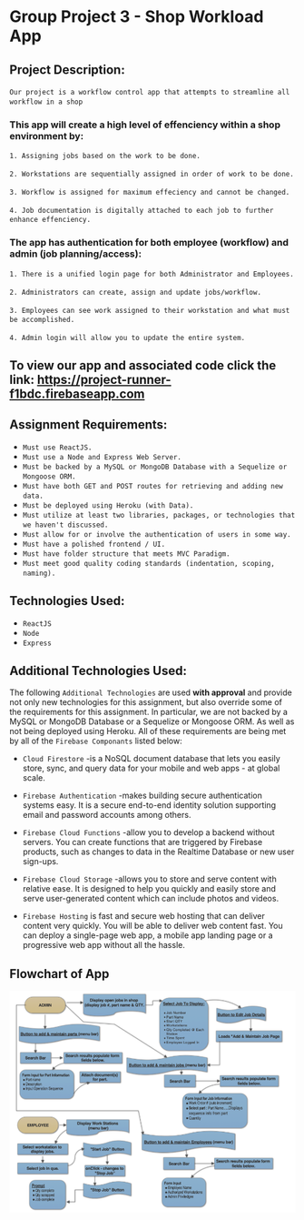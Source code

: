 # Group Project 3 - Shop Workload App

## Project Description:
   `Our project is a workflow control app that attempts to streamline all workflow in a shop`

  ### This app will create a high level of effenciency within a shop environment by:
    1. Assigning jobs based on the work to be done.

    2. Workstations are sequentially assigned in order of work to be done.

    3. Workflow is assigned for maximum effeciency and cannot be changed.

    4. Job documentation is digitally attached to each job to further enhance effenciency.

  ### The app has authentication for both employee (workflow) and admin (job planning/access):
    1. There is a unified login page for both Administrator and Employees.

    2. Administrators can create, assign and update jobs/workflow.

    3. Employees can see work assigned to their workstation and what must be accomplished.

    4. Admin login will allow you to update the entire system. 

## To view our app and associated code click the link:  https://project-runner-f1bdc.firebaseapp.com
    
## Assignment Requirements: 

- `Must use ReactJS.`
- `Must use a Node and Express Web Server.`
- `Must be backed by a MySQL or MongoDB Database with a Sequelize or Mongoose ORM.`
- `Must have both GET and POST routes for retrieving and adding new data.`
- `Must be deployed using Heroku (with Data).`
- `Must utilize at least two libraries, packages, or technologies that we haven't discussed.`
- `Must allow for or involve the authentication of users in some way.`
- `Must have a polished frontend / UI.`
- `Must have folder structure that meets MVC Paradigm.`
- `Must meet good quality coding standards (indentation, scoping, naming).`

## Technologies Used:

- `ReactJS`
- `Node`
- `Express`

## Additional Technologies Used:

The following `Additional Technologies` are used **with approval** and provide 
not only new technologies for this assignment, but also override some of the
requirements for this assignment. In particular, we are not backed by a MySQL
or MongoDB Database or a Sequelize or Mongoose ORM. As well as not being deployed
using Heroku. All of these requirements are being met by all of the `Firebase Componants`
listed below:

- `Cloud Firestore` -is a NoSQL document database that lets you easily store, 
   sync, and query data for your mobile and web apps - at global scale.

- `Firebase Authentication` -makes building secure authentication systems easy. 
   It is a secure end-to-end identity solution supporting email and password 
   accounts among others.

- `Firebase Cloud Functions` -allow you to develop a backend without servers. 
   You can create functions that are triggered by Firebase products, such as 
   changes to data in the Realtime Database or new user sign-ups.

- `Firebase Cloud Storage` -allows you to store and serve content with relative 
   ease. It is designed to help you quickly and easily store and serve user-generated 
   content which can include photos and videos.

- `Firebase Hosting` is fast and secure web hosting that can deliver content 
   very quickly. You will be able to deliver web content fast. You can deploy a 
   single-page web app, a mobile app landing page or a progressive web app without 
   all the hassle.



## Flowchart of App


   ![Alt text](/client/src/components/images/flowChart.png "Optional Title")





